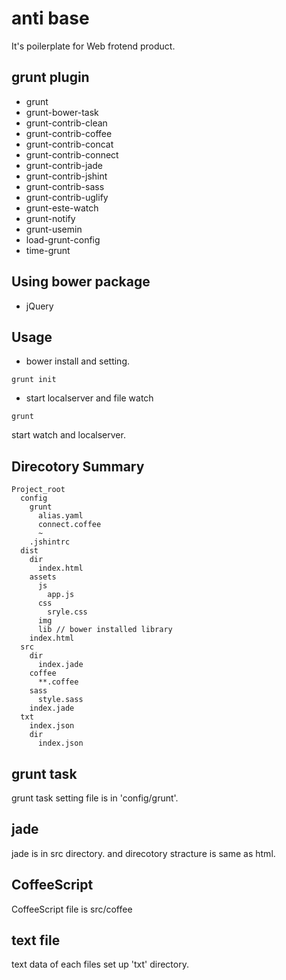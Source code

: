 anti base
=========

It's poilerplate for Web frotend product.

## grunt plugin
- grunt
- grunt-bower-task
- grunt-contrib-clean
- grunt-contrib-coffee
- grunt-contrib-concat
- grunt-contrib-connect
- grunt-contrib-jade
- grunt-contrib-jshint
- grunt-contrib-sass
- grunt-contrib-uglify
- grunt-este-watch
- grunt-notify
- grunt-usemin
- load-grunt-config
- time-grunt

## Using bower package
- jQuery

## Usage
- bower install and setting.
````
grunt init
````

- start localserver and file watch
````
grunt
````

start watch and localserver.

## Direcotory Summary
````
Project_root
  config
    grunt
      alias.yaml
      connect.coffee
      ~
    .jshintrc
  dist
    dir
      index.html
    assets
      js
        app.js
      css
        sryle.css
      img
      lib // bower installed library
    index.html
  src
    dir
      index.jade
    coffee
      **.coffee
    sass
      style.sass
    index.jade
  txt
    index.json
    dir
      index.json
````

## grunt task
grunt task setting file is in 'config/grunt'. 


## jade
jade is in src directory. and direcotory stracture is same as html.

## CoffeeScript
CoffeeScript file is src/coffee

## text file
text data of each files set up 'txt' directory.

